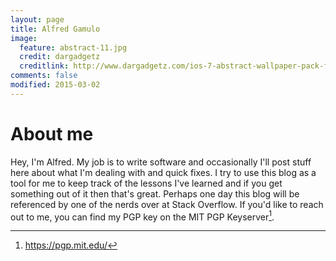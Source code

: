```yaml
---
layout: page
title: Alfred Gamulo
image:
  feature: abstract-11.jpg
  credit: dargadgetz
  creditlink: http://www.dargadgetz.com/ios-7-abstract-wallpaper-pack-for-iphone-5-and-ipod-touch-retina/
comments: false
modified: 2015-03-02
---
```


# About me

Hey, I'm Alfred. My job is to write software and occasionally I'll post stuff here about what I'm dealing with and quick fixes. I try to use this blog as a tool for me to keep track of the lessons I've learned and if you get something out of it then that's great. Perhaps one day this blog will be referenced by one of the nerds over at Stack Overflow. If you'd like to reach out to me, you can find my PGP key on the MIT PGP Keyserver[^1].


[^1]: https://pgp.mit.edu/